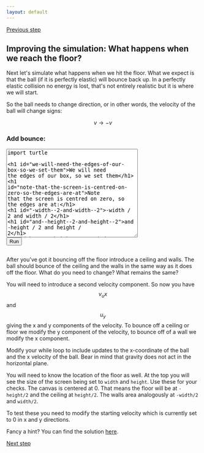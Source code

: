 ```yaml
---
layout: default
---
```


[Previous step](/durham-hackathon/newton.html)

## Improving the simulation: What happens when we reach the floor?

Next let's simulate what happens when we hit the floor. What we expect is that the ball (if it is perfectly elastic) will bounce back up. In a perfectly elastic collision no energy is lost, that's not entirely realistic but it is where we will start.

So the ball needs to change direction, or in other words, the velocity of the ball will change signs:

$$v \rightarrow -v$$

<html> 
<head> 
<script src="https://ajax.googleapis.com/ajax/libs/jquery/1.9.0/jquery.min.js" type="text/javascript"></script> 
<script src="js/skulpt.min.js" type="text/javascript"></script> 
<script src="js/skulpt-stdlib.js" type="text/javascript"></script> 
</head> 

<body> 
<script type="text/javascript"> 
function outf(text) { 
    var mypre = document.getElementById("bounce-output"); 
    mypre.innerHTML = mypre.innerHTML + text; 
} 
function builtinRead(x) {
    if (Sk.builtinFiles === undefined || Sk.builtinFiles["files"][x] === undefined)
            throw "File not found: '" + x + "'";
    return Sk.builtinFiles["files"][x];
}

function runit() { 
   var prog = document.getElementById("bounce-code").value; 
   var mypre = document.getElementById("bounce-output"); 
   mypre.innerHTML = ''; 
   Sk.pre = "bounce-output";
   Sk.configure({output:outf, read:builtinRead}); 
   (Sk.TurtleGraphics || (Sk.TurtleGraphics = {})).target = 'bounce-canvas';
   var myPromise = Sk.misceval.asyncToPromise(function() {
       return Sk.importMainWithBody("<stdin>", false, prog, true);
   });
   myPromise.then(function(mod) {
       console.log('success');
   },
   function (err) {
  console.info('errorHandler', err);
  var msg = err.toString();
  }
   );
} 
</script> 

<h3>Add bounce:</h3> 
<form> 
<textarea id="bounce-code" cols="40" rows="15" onkeydown="if(event.keyCode===9){var v=this.value,s=this.selectionStart,e=this.selectionEnd;this.value=v.substring(0, s)+'\t'+v.substring(e);this.selectionStart=this.selectionEnd=s+1;return false;}">
import turtle

# We will need the edges of our box, so we set them
# Note that the screen is centred on zero, so the edges are at:
# -width / 2 and width / 2
# and -height / 2 and height / 2
width = 300
height = 400
window = turtle.Screen()
window.setup(width, height)

ball = turtle.Turtle()
ball.penup()
ball.color("red")
ball.shape("circle")

# Earth's gravitational constant
g = -9.81

# Timestep size
t = 0.008

# Starting velocity
u = 0

while True:
	#TODO: Bounce the ball by replacing break with your own code
    break;
</textarea><br /> 
<button type="button" onclick="runit()">Run</button> 
</form> 
<pre id="bounce-output" ></pre> 
<!-- If you want turtle graphics include a canvas -->
<div id="bounce-canvas"></div> 

</body> 

</html>

After you've got it bouncing off the floor introduce a ceiling and walls. The ball should bounce of the ceiling and the walls in the same way as it does off the floor. What do you need to change? What remains the same?

You will need to introduce a second velocity component. So now you have $$v_ux$$ and $$u_y$$ giving the x and y components of the velocity. To bounce off a ceiling or floor we modify the y component of the velocity, to bounce off of a wall we modify the x component.

Modify your while loop to include updates to the x-coordinate of the ball and the x velocity of the ball. Bear in mind that gravity does not act in the horizontal plane.

You will need to know the location of the floor as well. At the top you will see the size of the screen being set to `width` and `height`. Use these for your checks. The canvas is centered at 0. That means the floor will be at `-height/2` and the ceiling at `height/2`. The walls area analogously at `-width/2` and `width/2`.

To test these you need to modify the starting velocity which is currently set to 0 in x and y directions.

Fancy a hint? You can find the solution [here](code/step3-sol.py).

[Next step](/durham-hackathon/many-balls.html)



